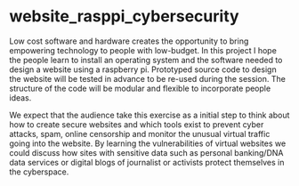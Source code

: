 # website_rasppi_cybersecurity
Low cost software and hardware creates the opportunity to bring empowering technology to people with low-budget. In this project I hope the people  learn to install an operating system and the software needed to design a website using a raspberry pi. Prototyped source code to design the website will be tested in advance to be re-used during the session. The structure of the code will be modular and flexible to incorporate people ideas.

We expect that the audience take this exercise as a initial step to think about how to create secure websites and which tools exist to prevent cyber attacks, spam, online censorship and monitor the unusual virtual traffic going into the website. By learning the vulnerabilities of virtual websites we could discuss how sites with sensitive data such as personal banking/DNA data services or digital blogs of journalist or activists protect themselves in the cyberspace.
